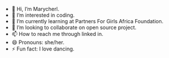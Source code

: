 - 👋 Hi, I’m Marycherl.
- 👀 I’m interested in coding.
- 🌱 I’m currently learning at Partners For Girls Africa Foundation.
- 💞️ I’m looking to collaborate on open source project.
- 📫 How to reach me through linked in.
- 😄 Pronouns: she/her.
- ⚡ Fun fact: I love dancing.

<!---
marycherl/marycherl is a ✨ special ✨ repository because its `README.md` (this file) appears on your GitHub profile.
You can click the Preview link to take a look at your changes.
--->

